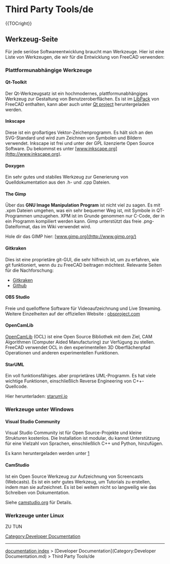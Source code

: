 # Third Party Tools/de
{{TOCright}}

## Werkzeug-Seite 

Für jede seriöse Softwareentwicklung braucht man Werkzeuge. Hier ist eine Liste von Werkzeugen, die wir für die Entwicklung von FreeCAD verwenden:

### Plattformunabhängige Werkzeuge 

#### Qt-Toolkit 

Der Qt-Werkzeugsatz ist ein hochmodernes, plattformunabhängiges Werkzeug zur Gestaltung von Benutzeroberflächen. Es ist im [LibPack](Third_Party_Libraries/de.md) von FreeCAD enthalten, kann aber auch unter [Qt project](http://qt-project.org/downloads) heruntergeladen werden.

#### Inkscape

Diese ist ein großartiges Vektor-Zeichenprogramm. Es hält sich an den SVG-Standard und wird zum Zeichnen von Symbolen und Bildern verwendet. Inkscape ist frei und unter der GPL lizenzierte Open Source Software. Du bekommst es unter [www.inkscape.org](http://www.inkscape.org).

#### Doxygen

Ein sehr gutes und stabiles Werkzeug zur Generierung von Quelldokumentation aus den .h- und .cpp Dateien.

#### The Gimp 

Über das **GNU Image Manipulation Program** ist nicht viel zu sagen. Es mit .xpm Dateien umgehen, was ein sehr bequemer Weg ist, mit Symbole in QT-Programmen umzugehen. XPM ist im Grunde genommen nur C-Code, der in ein Programm kompiliert werden kann. Gimp unterstützt das freie .png-Dateiformat, das im Wiki verwendet wird.

Hole dir das GIMP hier: [www.gimp.org](http://www.gimp.org/)

#### Gitkraken

Dies ist eine proprietäre git-GUI, die sehr hilfreich ist, um zu erfahren, wie git funktioniert, wenn du zu FreeCAD beitragen möchtest. Relevante Seiten für die Nachforschung:

-   [Gitkraken](Gitkraken.md)
-   [Github](Github.md)

#### OBS Studio 

Freie und quelloffene Software für Videoaufzeichnung und Live Streaming. Weitere Einzelheiten auf der offiziellen Website : [obsproject.com](https://obsproject.com/)

#### OpenCamLib

[OpenCamLib](OpenCamLib.md) (OCL) ist eine Open Source Bibliothek mit dem Ziel, CAM Algorithmen (Computer Aided Manufacturing) zur Verfügung zu stellen. FreeCAD verwendet OCL in den experimentellen 3D Oberflächenpfad Operationen und anderen experimentellen Funktionen.

#### StarUML

Ein voll funktionsfähiges. aber proprietäres UML-Programm. Es hat viele wichtige Funktionen, einschließlich Reverse Engineering von C++-Quellcode.

Hier herunterladen: [staruml.io](http://staruml.io)

### Werkzeuge unter Windows 

#### Visual Studio Community 

Visual Studio Community ist für Open Source-Projekte und kleine Strukturen kostenlos. Die Installation ist modular, du kannst Unterstützung für eine Vielzahl von Sprachen, einschließlich C++ und Python, hinzufügen.

Es kann heruntergeladen werden unter [1](https://visualstudio.microsoft.com/fr/vs/community)

#### CamStudio

Ist ein Open Source Werkzeug zur Aufzeichnung von Screencasts (Webcasts). Es ist ein sehr gutes Werkzeug, um Tutorials zu erstellen, indem man sie aufzeichnet. Es ist bei weitem nicht so langweilig wie das Schreiben von Dokumentation.

Siehe [camstudio.org](http://camstudio.org/) für Details.

### Werkzeuge unter Linux 

ZU TUN





 

[Category:Developer Documentation](Category:Developer_Documentation.md)

---
[documentation index](../README.md) > [Developer Documentation](Category:Developer Documentation.md) > Third Party Tools/de
